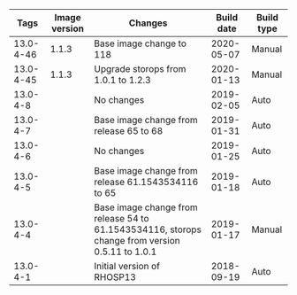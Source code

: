 | Tags | Image version | Changes | Build date | Build type |
| ---- | ------------- | ------- | ---------- | ---------- |
| 13.0-4-46 | 1.1.3 | Base image change to 118 | 2020-05-07 | Manual |
| 13.0-4-45 | 1.1.3 | Upgrade storops from 1.0.1 to 1.2.3 | 2020-01-13 | Manual |
| 13.0-4-8 | | No changes | 2019-02-05 | Auto |
| 13.0-4-7 | | Base image change from release 65 to 68 | 2019-01-31 | Auto |
| 13.0-4-6 | | No changes | 2019-01-25 | Auto |
| 13.0-4-5 | | Base image change from release 61.1543534116 to 65 | 2019-01-18 | Auto |
| 13.0-4-4 | | Base image change from release 54 to 61.1543534116, storops change from version 0.5.11 to 1.0.1 | 2019-01-17 | Manual |
| 13.0-4-1 | | Initial version of RHOSP13 | 2018-09-19 | Auto |
